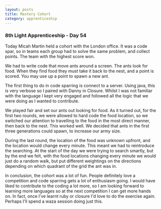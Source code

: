 ```yaml
---
layout: posts
title: Mastery Cohort
category: apprenticeship
---
```

### 8th Light Apprenticeship - Day 54


Today Micah Martin held a cohort with the London office. It was a code spar, so in teams each group had to solve the same problem, and collect points. The team with the highest score won.

<!--break--> 

We had to write code that move ants around a screen. The ants look for food. When they find food they must take it back to the nest, and a point is scored. You may use up a point to spawn a new ant.

The first thing to do in code sparring is connect to a server. Using java, this is very verbose so I paired with Danny in Closure. Whilst I was not familiar with the language I kept very engaged and followed all the logic that we were doing as I wanted to contribute. 

We played fair and set our ants out looking for food. As it turned out, for the first two rounds, we were allowed to hard code the food location, so we switched our attention to travelling to the food in the most direct manner, then back to the nest. This worked well. We decided that ants in the first three generations could spawn, to increase our army size. 

During the last round, the location of the food was unknown upfront, and the location would change every minute. This meant we had to reintroduce the searching. At the start of the day we were trying to search smartly, but by the end we felt, with the food locations changing every minute we would just do a random walk, but put different weightings on the directions depending on which quadrant of the grid the ant was in. 

In conclusion, the cohort was a lot of fun. People definitely love a competition and code sparring gets a lot of enthusiasm going. I would have liked to contribute to the coding a lot more, so I am looking forward to learning more languages so at the next competition I can get more hands on. In fact, once I've learnt ruby or closure I'd love to do the exercise again. Perhaps I'll spend a waza session doing just this.

  
